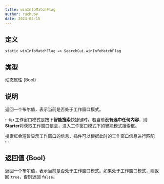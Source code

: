 ```yaml
---
title: winInfoMatchFlag
author: ruchuby
date: 2023-04-15
---
```


## 定义

```ahk
static winInfoMatchFlag => SearchGui.winInfoMatchFlag
```

## 类型

动态属性 \{Bool\}

## 说明

返回一个布尔值，表示当前是否处于工作窗口模式。

:::tip
工作窗口模式是按下**智能搜索**快捷键时，若当前**没有选中任何内容**，则**Starter**将获取工作窗口信息，进入工作窗口模式下的智能模式搜索框。

搜索框会短暂显示工作窗口的信息，插件可以根据此时的工作窗口信息进行匹配
:::

## 返回值 \{Bool\}

返回一个布尔值，表示当前是否处于工作窗口模式。如果处于工作窗口模式，则返回 `true`，否则返回 `false`。